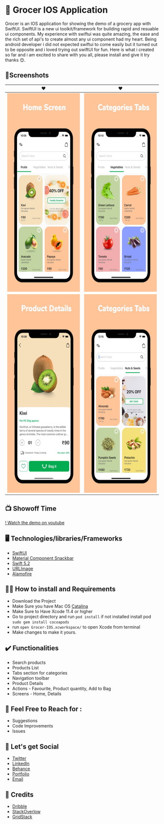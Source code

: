# 🥑 Grocer IOS Application
Grocer is an IOS application for showing the demo of a grocery app with SwiftUI. SwiftUI is a new ui toolkit/framework for building rapid and resuable ui components. My experience with swiftui was quite amazing, the ease and the rich set of api's to create almost any ui component had my heart. Being android developer i did not expected swiftui to come easily but it turned out to be opposite and i loved trying out swiftUI for fun. Here is what i created so far and i am excited to share with you all, please install and give it try thanks 😊.  

## 📱Screenshots
♥️ | ♥️
------------ | -------------
<img src="https://raw.githubusercontent.com/worstkiller/grocer-ios/master/screenshots/Image%201.jpg" height="649" width="300">|<img src="https://raw.githubusercontent.com/worstkiller/grocer-ios/master/screenshots/Image%202.jpg" height="649" width="300">
<img src="https://raw.githubusercontent.com/worstkiller/grocer-ios/master/screenshots/Image%203.jpg" height="649" width="300">|<img src="https://raw.githubusercontent.com/worstkiller/grocer-ios/master/screenshots/Image%205.jpg" height="649" width="300">

##  📺 Showoff Time
[! Watch the demo on youtube](https://youtu.be/YCiDI6lOgeA)

## 🖥️ Technologies/libraries/Frameworks
- [SwiftUI](https://developer.apple.com/documentation/swiftui)
- [Material Component Snackbar](https://material.io/develop/ios/components/snackbars/)
- [Swift 5.2](https://docs.swift.org/swift-book/GuidedTour/GuidedTour.html)
- [URLImage](https://github.com/dmytro-anokhin/url-image)
- [Alamofire](https://alamofire.github.io/Alamofire/)


## 👩‍💻 How to install and Requirements
- Download the Project
- Make Sure you have Mac OS [Catalina](https://apps.apple.com/in/app/macos-catalina/id1466841314?l=en-in&mt=12)
- Make Sure to Have Xcode 11.4 or higher
- Go to project directory and run ```pod install``` if not installed install pod ``` sudo gem install cocoapods```
- run ```open Grocer-IOS.xcworkspace/``` to open Xcode from terminal
- Make changes to make it yours.


## ✔️ Functionalities
* Search products
* Products List
* Tabs section for categories
* Navigation toolbar
* Product Details
* Actions - Favourite, Product quantity, Add to Bag 
* Screens - Home, Details


## 💁 Feel Free to Reach for :
 * Suggestions
 * Code Improvements
 * Issues


## 🤝 Let's get Social
 * [Twitter](https://twitter.com/vikaskum09)
 * [LinkedIn](https://www.linkedin.com/in/vikaskumar09/)
 * [Behance](https://www.behance.net/vikaskum)
 * [Portfolio](https://vikas.dev)
 * [Email](mailto:contactvikasrajput@gmail.com)


## 🙏 Credits
- [Dribble](https://dribbble.com/shots/8369400-Groceries-Shopping-Mobile-App)
- [StackOverlow](https://stackoverflow.com/a/59171234/4517450)
- [GridStack](https://github.com/pietropizzi/GridStack)

